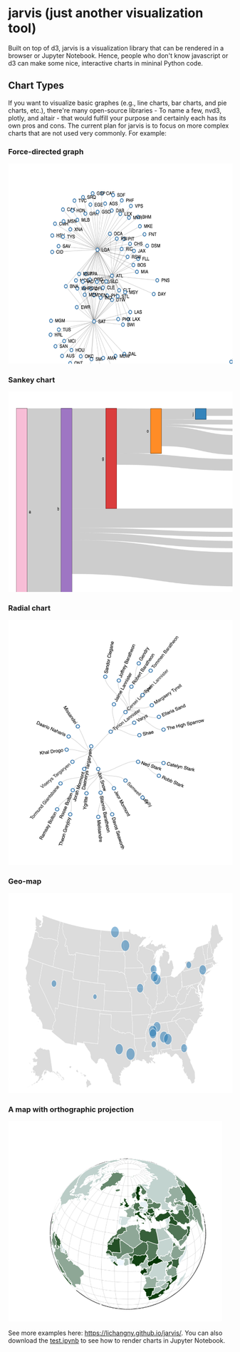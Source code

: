 # jarvis (just another visualization tool)
Built on top of d3, jarvis is a visualization library that can be rendered in a browser or Jupyter Notebook. Hence, people who don't know javascript or d3 can make some nice, interactive charts in mininal Python code.

## Chart Types
If you want to visualize basic graphes (e.g., line charts, bar charts, and pie charts, etc.), there're many open-source libraries - To name a few, nvd3, plotly, and altair - that would fulfill your purpose and certainly each has its own pros and cons. The current plan for jarvis is to focus on more complex charts that are not used very commonly. For example:

### Force-directed graph

<img src="https://github.com/LiChangNY/jarvis/blob/master/img/force%20graph.png" width="600" height="450">

### Sankey chart

<img src="https://github.com/LiChangNY/jarvis/blob/master/img/sankey.png" width="600" height="450">

### Radial chart

<img src="https://github.com/LiChangNY/jarvis/blob/master/img/radial.png" width="600" height="550">

### Geo-map

<img src="https://github.com/LiChangNY/jarvis/blob/master/img/map.png" width="600" height="450">

### A map with orthographic projection

<img src="https://github.com/LiChangNY/jarvis/blob/master/img/globe.png" width="480" height="450">

See more examples here: https://lichangny.github.io/jarvis/. You can also download the [test.ipynb](https://github.com/LiChangNY/jarvis/blob/master/jarvis/test.ipynb) to see how to render charts in Jupyter Notebook.
